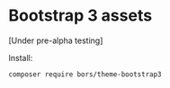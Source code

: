 Bootstrap 3 assets
==================

[Under pre-alpha testing]

Install:

    composer require bors/theme-bootstrap3

